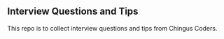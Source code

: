 ## Interview Questions and Tips
This repo is to collect interview questions and tips from Chingus Coders.

